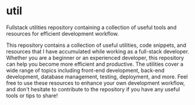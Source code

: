 # util
Fullstack utilities repository containing a collection of useful tools and resources for efficient development workflow.

This repository contains a collection of useful utilities, code snippets, and resources that I have accumulated while working as a full-stack developer. Whether you are a beginner or an experienced developer, this repository can help you become more efficient and productive. The utilities cover a wide range of topics including front-end development, back-end development, database management, testing, deployment, and more. Feel free to use these resources to enhance your own development workflow, and don't hesitate to contribute to the repository if you have any useful tools or tips to share!
